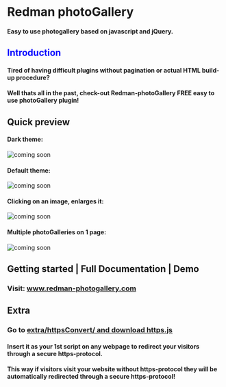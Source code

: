 <h1>Redman photoGallery</h1>

<h4>Easy to use photogallery based on javascript and jQuery.</h4>

<h2 style='color:blue !important'>Introduction</h2>

<h4>
  Tired of having difficult plugins without pagination or actual HTML build-up procedure?
</h4>
<h4>
  Well thats all in the past, check-out Redman-photoGallery FREE easy to use photoGallery plugin!
</h4>
<h2>Quick preview</h2>
<h4>Dark theme:</h4>
<img width:300 height:300 src="https://github.com/RedouaneElyakhlifi/redman-photoGallery/blob/master/content/img/preview1.JPG" alt="coming soon">
<h4>Default theme:</h4>
<img width:300 height:300 src="https://github.com/RedouaneElyakhlifi/redman-photoGallery/blob/master/content/img/preview2.JPG" alt="coming soon">
<h4>Clicking on an image, enlarges it:</h4>
<img src="https://github.com/RedouaneElyakhlifi/redman-photoGallery/blob/master/content/img/preview3.JPG" alt="coming soon">
<h4>Multiple photoGalleries on 1 page:</h4>
<img src="https://github.com/RedouaneElyakhlifi/redman-photoGallery/blob/master/content/img/preview4.JPG" alt="coming soon">
<h2>Getting started | Full Documentation | Demo</h2>
<h3>Visit: <a href="https://www.mijnsollicitatie.be/jQueryPlugin">www.redman-photogallery.com</a></h3>
<h2>Extra</h2>
<h3>Go to <a href="https://github.com/RedouaneElyakhlifi/redman-photoGallery/tree/master/extra/httpsConvert">extra/httpsConvert/ and download <a href="https://github.com/RedouaneElyakhlifi/redman-photoGallery/tree/master/extra/httpsConvert">https.js</a></h3>
<h4>Insert it as your 1st script on any webpage to redirect your visitors through a secure https-protocol.</h4>
<h4>This way if visitors visit your website without https-protocol they will be automatically redirected through a secure https-protocol!</h4>
